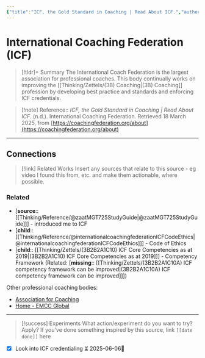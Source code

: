 ```yaml
---
{"title":"ICF, the Gold Standard in Coaching | Read About ICF.","authors":"International Coaching Federation","year":null,"type":"webpage","created":"2024-10-28T14:29","updated":"2025-08-04T11:53","aliases":["International Coaching Federation (ICF)"],"dg-publish":true,"dg-path":"Reference/@internationalcoachingfederationICFGoldStandard.md","permalink":"/reference/internationalcoachingfederation-icf-gold-standard/","dgPassFrontmatter":true,"noteIcon":"1"}
---
```



# International Coaching Federation (ICF)

>[!tldr]+ Summary
> The International Coach Federation is the largest association for professional coaches. This body continually works on improving the [[Thinking/Zettels/(3B) Coaching\|(3B) Coaching]] profession by developing best practice and standards and enforcing ICF credentials. 
>

>[!note] Reference:: _ICF, the Gold Standard in Coaching | Read About ICF._ (n.d.). International Coaching Federation. Retrieved 18 March 2025, from [https://coachingfederation.org/about](https://coachingfederation.org/about)

---

## Connections  

> [!link] Related Works 
> Insert any sources that relate to this source - eg video I found this from, etc. and make them actionable, where possible. 

### Related 
- [**source**:: [[Thinking/Reference/@zaatMGT725StudyGuide\|@zaatMGT725StudyGuide]]] - introduced me to ICF 
- [**child**:: [[Thinking/Reference/@internationalcoachingfederationICFCodeEthics\|@internationalcoachingfederationICFCodeEthics]]] - Code of Ethics 
- [**child**:: [[Thinking/Zettels/(3B2B2A1C10) ICF Core Competencies as at 2019\|(3B2B2A1C10) ICF Core Competencies as at 2019]]] - Competency Framework (Related: [**missing**:: [[Thinking/Zettels/(3B2B2A1C10A) ICF competency framework can be improved\|(3B2B2A1C10A) ICF competency framework can be improved]]])

Other professional coaching bodies: 
- [Association for Coaching](https://www.associationforcoaching.com/?)
- [Home - EMCC Global](https://www.emccglobal.org/)
---

> [!success] Experiments 
> What action/experiment do you want to try? Apply? 
> If you've done something inspired by this source, link `[[date done]]` here
- [x] Look into ICF credentialing ⏳ 2025-06-06🔼 


